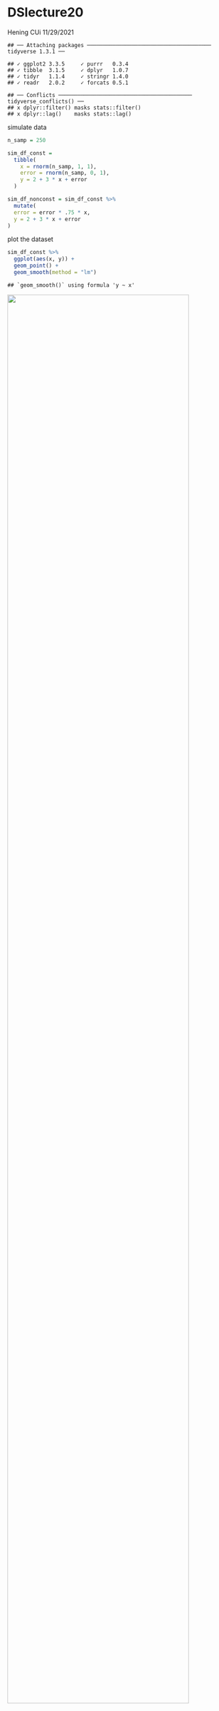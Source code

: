 DSlecture20
================
Hening CUi
11/29/2021

    ## ── Attaching packages ─────────────────────────────────────── tidyverse 1.3.1 ──

    ## ✓ ggplot2 3.3.5     ✓ purrr   0.3.4
    ## ✓ tibble  3.1.5     ✓ dplyr   1.0.7
    ## ✓ tidyr   1.1.4     ✓ stringr 1.4.0
    ## ✓ readr   2.0.2     ✓ forcats 0.5.1

    ## ── Conflicts ────────────────────────────────────────── tidyverse_conflicts() ──
    ## x dplyr::filter() masks stats::filter()
    ## x dplyr::lag()    masks stats::lag()

simulate data

``` r
n_samp = 250

sim_df_const = 
  tibble(
    x = rnorm(n_samp, 1, 1),
    error = rnorm(n_samp, 0, 1),
    y = 2 + 3 * x + error
  )

sim_df_nonconst = sim_df_const %>% 
  mutate(
  error = error * .75 * x,
  y = 2 + 3 * x + error
)
```

plot the dataset

``` r
sim_df_const %>% 
  ggplot(aes(x, y)) +
  geom_point() +
  geom_smooth(method = "lm")
```

    ## `geom_smooth()` using formula 'y ~ x'

<img src="DSlecture20_files/figure-gfm/unnamed-chunk-3-1.png" width="90%" />

``` r
sim_df_nonconst %>% 
  ggplot(aes(x, y)) +
  geom_point() +
  geom_smooth(method = "lm")
```

    ## `geom_smooth()` using formula 'y ~ x'

<img src="DSlecture20_files/figure-gfm/unnamed-chunk-3-2.png" width="90%" />

``` r
lm(y ~ x, data = sim_df_const) %>% broom::tidy()
```

    ## # A tibble: 2 × 5
    ##   term        estimate std.error statistic   p.value
    ##   <chr>          <dbl>     <dbl>     <dbl>     <dbl>
    ## 1 (Intercept)     1.98    0.0981      20.2 3.65e- 54
    ## 2 x               3.04    0.0699      43.5 3.84e-118

``` r
lm(y ~ x, data = sim_df_nonconst) %>% broom::tidy()
```

    ## # A tibble: 2 × 5
    ##   term        estimate std.error statistic   p.value
    ##   <chr>          <dbl>     <dbl>     <dbl>     <dbl>
    ## 1 (Intercept)     1.93    0.105       18.5 1.88e- 48
    ## 2 x               3.11    0.0747      41.7 5.76e-114

## draw one bootstrap

``` r
boot_sample = function(df){
  sample_frac(df, replace = TRUE) %>% 
    arrange(x)
}
```

check if this works

``` r
boot_sample(sim_df_nonconst) %>% 
  ggplot(aes(x, y)) +
  geom_point(alpha= 0.3) +
  geom_smooth(method = "lm") +
  ylim(-5, 16)
```

    ## `geom_smooth()` using formula 'y ~ x'

<img src="DSlecture20_files/figure-gfm/unnamed-chunk-6-1.png" width="90%" />

``` r
boot_sample(sim_df_nonconst) %>% 
  lm(y ~ x, data = .) %>% 
  broom::tidy()
```

    ## # A tibble: 2 × 5
    ##   term        estimate std.error statistic   p.value
    ##   <chr>          <dbl>     <dbl>     <dbl>     <dbl>
    ## 1 (Intercept)     1.90    0.0982      19.3 2.45e- 51
    ## 2 x               3.14    0.0688      45.6 1.18e-122

## many sample and analysis

``` r
boot_stramp =
  tibble(
    stramp_number = 1:1000,
    stramp_sample = rerun(1000, boot_sample(sim_df_nonconst))
  )
```

run analysis

``` r
bootresult =
  boot_stramp %>% 
  mutate(
    models = map(.x = stramp_sample, ~lm(y ~ x, data = .x)),
    results = map(models, broom::tidy)
  ) %>% 
  select(stramp_number, results) %>% 
  unnest(results)
```

what do i have now

``` r
bootresult %>% 
  group_by(term) %>% 
  summarize(
    mean_es = mean(estimate),
    sd_es = sd(estimate)
  )
```

    ## # A tibble: 2 × 3
    ##   term        mean_es  sd_es
    ##   <chr>         <dbl>  <dbl>
    ## 1 (Intercept)    1.93 0.0748
    ## 2 x              3.11 0.101

look at the distribution

``` r
bootresult %>% 
  filter(term == "x") %>% 
  ggplot(aes(x = estimate)) +
  geom_density() 
```

<img src="DSlecture20_files/figure-gfm/unnamed-chunk-11-1.png" width="90%" />

construct bootstrap CI

``` r
bootresult %>% 
  group_by(term) %>% 
  summarize(
    ci_lower = quantile(estimate, 0.025),
    ci_upper = quantile(estimate,0.975)
  )
```

    ## # A tibble: 2 × 3
    ##   term        ci_lower ci_upper
    ##   <chr>          <dbl>    <dbl>
    ## 1 (Intercept)     1.79     2.08
    ## 2 x               2.91     3.31

## bootstrap using modelr

can we simplify anything

``` r
sim_df_nonconst %>% 
  bootstrap(1000, id = "stramp_number")%>% 
  mutate(
    models = map(.x = strap, ~lm(y ~ x, data = .x)),
    results = map(models, broom::tidy)
  ) %>% 
  select(stramp_number, results) %>% 
  unnest(results) %>% 
  group_by(term) %>% 
  summarize(
    mean_es = mean(estimate),
    sd_es = sd(estimate)
  )
```

    ## # A tibble: 2 × 3
    ##   term        mean_es  sd_es
    ##   <chr>         <dbl>  <dbl>
    ## 1 (Intercept)    1.93 0.0762
    ## 2 x              3.11 0.104

## revisit nyc airbnb

``` r
data("nyc_airbnb")

nyc_airbnb = 
  nyc_airbnb %>% 
  mutate(stars = review_scores_location / 2) %>% 
  rename(
    borough = neighbourhood_group,
    neighborhood = neighbourhood) %>% 
  filter(borough != "Staten Island") %>% 
  drop_na(price, stars) %>% 
  select(price, stars, borough, neighborhood, room_type)
```

``` r
nyc_airbnb %>% 
  ggplot(aes( x = stars, y = price)) +
  geom_point()
```

<img src="DSlecture20_files/figure-gfm/unnamed-chunk-15-1.png" width="90%" />

``` r
air_boot =
  nyc_airbnb %>% 
  filter(borough == "Manhattan") %>% 
  drop_na(stars) %>% 
  bootstrap(1000, id = "stramp_number")%>% 
  mutate(
    models = map(.x = strap, ~lm(price ~ stars, data = .x)),
    results = map(models, broom::tidy)
  ) %>% 
  select(stramp_number, results) %>% 
  unnest(results)
```

``` r
air_boot %>% 
  group_by(term) %>% 
  summarize(
    mean_es = mean(estimate),
    sd_es = sd(estimate)
  )
```

    ## # A tibble: 2 × 3
    ##   term        mean_es sd_es
    ##   <chr>         <dbl> <dbl>
    ## 1 (Intercept)   -35.0 31.3 
    ## 2 stars          43.4  6.34

compare to lm

``` r
nyc_airbnb %>% 
  filter(borough == "Manhattan") %>% 
  drop_na(stars) %>%
  lm(price ~ stars, data = .) %>% 
  broom::tidy()
```

    ## # A tibble: 2 × 5
    ##   term        estimate std.error statistic  p.value
    ##   <chr>          <dbl>     <dbl>     <dbl>    <dbl>
    ## 1 (Intercept)    -34.3     22.9      -1.50 1.35e- 1
    ## 2 stars           43.3      4.78      9.07 1.39e-19

``` r
air_boot %>% 
  filter(term == "stars") %>% 
  ggplot(aes(x = estimate)) +
  geom_density()
```

<img src="DSlecture20_files/figure-gfm/unnamed-chunk-19-1.png" width="90%" />
